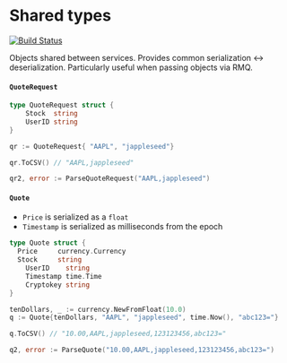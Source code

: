 Shared types
====
[![Build Status](https://travis-ci.org/DistributedDesigns/shared_types.svg?branch=master)](https://travis-ci.org/DistributedDesigns/shared_types)

Objects shared between services. Provides common serialization <-> deserialization. Particularly useful when passing objects via RMQ.

#### `QuoteRequest`
```go
type QuoteRequest struct {
	Stock  string
	UserID string
}

qr := QuoteRequest{ "AAPL", "jappleseed"}

qr.ToCSV() // "AAPL,jappleseed"

qr2, error := ParseQuoteRequest("AAPL,jappleseed")
```

#### `Quote`
- `Price` is serialized as a `float`
- `Timestamp` is serialized as milliseconds from the epoch

```go
type Quote struct {
  Price     currency.Currency
  Stock     string
	UserID    string
	Timestamp time.Time
	Cryptokey string
}

tenDollars, _ := currency.NewFromFloat(10.0)
q := Quote{tenDollars, "AAPL", "jappleseed", time.Now(), "abc123="}

q.ToCSV() // "10.00,AAPL,jappleseed,123123456,abc123="

q2, error := ParseQuote("10.00,AAPL,jappleseed,123123456,abc123=")
```
